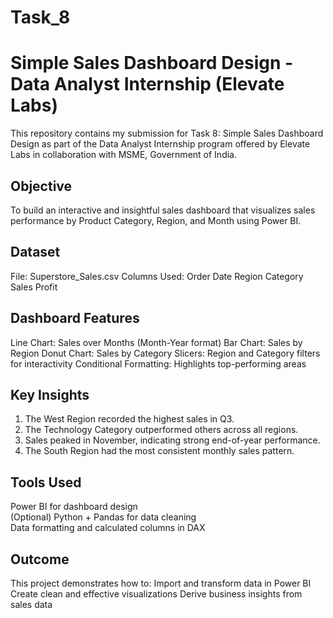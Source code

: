 # Task_8

# Simple Sales Dashboard Design - Data Analyst Internship (Elevate Labs)

This repository contains my submission for Task 8: Simple Sales Dashboard Design as part of the Data Analyst Internship program offered by Elevate Labs in collaboration with MSME, Government of India.

## Objective

To build an interactive and insightful sales dashboard that visualizes sales performance by Product Category, Region, and Month using Power BI.

## Dataset

File: Superstore_Sales.csv
Columns Used: 
Order Date
Region
Category
Sales
Profit

## Dashboard Features

Line Chart: Sales over Months (Month-Year format)
Bar Chart: Sales by Region
Donut Chart: Sales by Category
Slicers: Region and Category filters for interactivity
Conditional Formatting: Highlights top-performing areas

## Key Insights

1. The West Region recorded the highest sales in Q3.
2. The Technology Category outperformed others across all regions.
3. Sales peaked in November, indicating strong end-of-year performance.
4. The South Region had the most consistent monthly sales pattern.

## Tools Used

Power BI for dashboard design  
(Optional) Python + Pandas for data cleaning  
Data formatting and calculated columns in DAX

## Outcome

This project demonstrates how to:
Import and transform data in Power BI
Create clean and effective visualizations
Derive business insights from sales data

